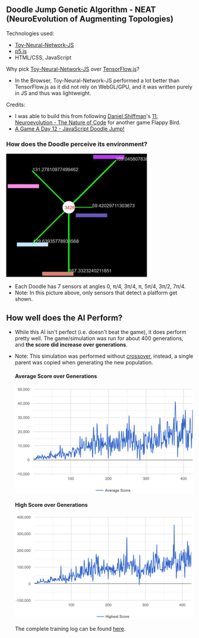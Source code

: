 ## Doodle Jump Genetic Algorithm - NEAT (NeuroEvolution of Augmenting Topologies)

Technologies used:
- [Toy-Neural-Network-JS](https://github.com/CodingTrain/Toy-Neural-Network-JS)
- [p5.js](https://p5js.org/)
- HTML/CSS, JavaScript

Why pick [Toy-Neural-Network-JS](https://github.com/CodingTrain/Toy-Neural-Network-JS) over [TensorFlow.js](https://www.tensorflow.org/js)?
- In the Browser, Toy-Neural-Network-JS performed a lot better than TensorFlow.js as it did not rely on WebGL/GPU, and it was written purely in JS and thus was lightweight. 

Credits:
- I was able to build this from following [Daniel Shiffman](https://shiffman.net/)'s [11: Neuroevolution - The Nature of Code](https://www.youtube.com/playlist?list=PLRqwX-V7Uu6Yd3975YwxrR0x40XGJ_KGO) for another game Flappy Bird.
- [A Game A Day 12 - JavaScript Doodle Jump!](https://youtu.be/CyAOEisE8_k)

### How does the Doodle perceive its environment?
![doodle_perception](training_summary/doodle_perception.png)
- Each Doodle has 7 sensors at angles 0, π/4, 3π/4, π, 5π/4, 3π/2, 7π/4.
- Note: In this picture above, only sensors that detect a platform get shown.

## How well does the AI Perform?
- While this AI isn't perfect (i.e. doesn't beat the game), it does perform pretty well. The game/simulation was run for about 400 generations, and **the score did increase over generations**.
- Note: This simulation was performed without [crossover](https://en.wikipedia.org/wiki/Crossover_(genetic_algorithm)), instead, a single parent was copied when generating the new population.

    #### Average Score over Generations
    ![average_score_graph](training_summary/average_score_graph.png)
    
    #### High Score over Generations
    ![high_score_graph](training_summary/high_score_graph.png)

    The complete training log can be found [here](training_summary/trainingLog.txt).